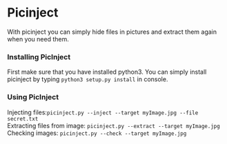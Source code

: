 # Picinject
With picinject you can simply hide files in pictures and extract them again when you need them.

### Installing PicInject
First make sure that you have installed python3.
You can simply install picinject by typing ```python3 setup.py install``` in console.


### Using PicInject

Injecting files:```picinject.py --inject --target myImage.jpg --file secret.txt```  
Extracting files from image: ```picinject.py --extract --target myImage.jpg```  
Checking images: ```picinject.py --check --target myImage.jpg```
